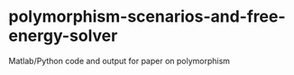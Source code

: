 # polymorphism-scenarios-and-free-energy-solver
Matlab/Python code and output for paper on polymorphism

